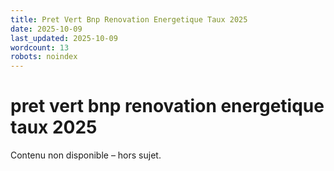 ```yaml
---
title: Pret Vert Bnp Renovation Energetique Taux 2025
date: 2025-10-09
last_updated: 2025-10-09
wordcount: 13
robots: noindex
---
```


# pret vert bnp renovation energetique taux 2025

Contenu non disponible – hors sujet.